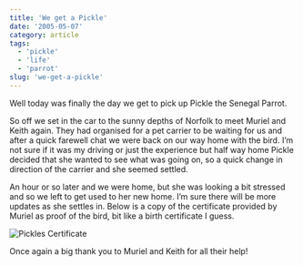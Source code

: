 ```yaml
---
title: 'We get a Pickle'
date: '2005-05-07'
category: article
tags:
  - 'pickle'
  - 'life'
  - 'parrot'
slug: 'we-get-a-pickle'
---
```


Well today was finally the day we get to pick up Pickle the Senegal Parrot.

So off we set in the car to the sunny depths of Norfolk to meet Muriel and Keith again. They had organised for a pet carrier to be waiting for us and after a quick farewell chat we were back on our way home with the bird.
I’m not sure if it was my driving or just the experience but half way home Pickle decided that she wanted to see what was going on, so a quick change in direction of the carrier and she seemed settled.

An hour or so later and we were home, but she was looking a bit stressed and so we left to get used to her new home. I’m sure there will be more updates as she settles in. Below is a copy of the certificate provided by Muriel as proof of the bird, bit like a birth certificate I guess.

![Pickles Certificate](/images/2005/pickle_cert.jpg)

Once again a big thank you to Muriel and Keith for all their help!
